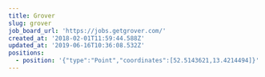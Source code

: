 ```yaml
---
title: Grover
slug: grover
job_board_url: 'https://jobs.getgrover.com/'
created_at: '2018-02-01T11:59:44.588Z'
updated_at: '2019-06-16T10:36:08.532Z'
positions:
  - position: '{"type":"Point","coordinates":[52.5143621,13.4214494]}'
---
```



